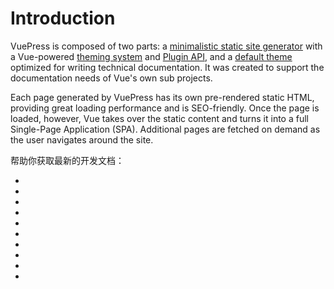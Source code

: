 # Introduction

VuePress is composed of two parts: a [minimalistic static site generator](https://github.com/vuejs/vuepress/tree/master/packages/%40vuepress/core) with a Vue-powered [theming system](https://v1.vuepress.vuejs.org/theme/) and [Plugin API](https://v1.vuepress.vuejs.org/plugin/), and a [default theme](https://v1.vuepress.vuejs.org/theme/default-theme-config.html) optimized for writing technical documentation. It was created to support the documentation needs of Vue's own sub projects.

Each page generated by VuePress has its own pre-rendered static HTML, providing great loading performance and is SEO-friendly. Once the page is loaded, however, Vue takes over the static content and turns it into a full Single-Page Application (SPA). Additional pages are fetched on demand as the user navigates around the site.

帮助你获取最新的开发文档：

- [vue3.0 中文文档地址]: https://vue3js.cn/docs/zh/
- [element-plus 中文文档地址]: https://element-plus.org/#/zh-CN
- [composition-Api 中文文档地址]: https://composition-api.vuejs.org/zh/
- [vue-router-next 文档地址]: https://next.router.vuejs.org/
- [next.vuex 文档地址]: https://next.vuex.vuejs.org/
- [vite 源码]: https://github.com/vitejs/vite
- [vite 中文文档地址（非官方版本）]: https://vite-design.surge.sh/guide/chinese-doc.html
- [vue-i18n-next]: https://vue-i18n-next.intlify.dev/
- [composition-api-vue-i18n-next]: https://vue-i18n-next.intlify.dev/advanced/composition.html#local-scope
- [https://vitepress.vuejs.org/]: https://vitepress.vuejs.org/